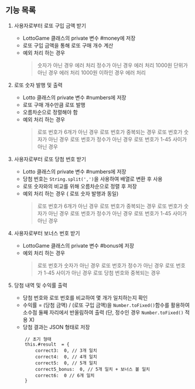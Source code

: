 
<br/>

## 기능 목록

1. 사용자로부터 로또 구입 금액 받기
	* LottoGame 클래스의 private 변수 #money에 저장
	* 로또 구입 금액을 통해 로또 구매 개수 계산
	* 예외 처리 하는 경우
		> 숫자가 아닌 경우 에러 처리
		> 정수가 아닌 경우 에러 처리
		> 1000원 단위가 아닌 경우 에러 처리
		> 1000원 이하인 경우 에러 처리

2. 로또 숫자 발행 및 출력
	* Lotto 클래스의 private 변수 #numbers에 저장
	* 로또 구매 개수만큼 로또 발행
	* 오름차순으로 정렬해야 함
	* 예외 처리 하는 경우
		> 로또 번호가 6개가 아닌 경우
		> 로또 번호가 중복되는 경우
		> 로또 번호가 숫자가 아닌 경우
		> 로또 번호가 정수가 아닌 경우
		> 로또 번호가 1-45 사이가 아닌 경우

3. 사용자로부터 로또 당첨 번호 받기
	* Lotto 클래스의 private 변수 #numbers에 저장
	* 당첨 번호는 `String.split(',')`을 사용하여 배열로 변환 후 사용
	* 로또 숫자와의 비교를 위해 오름차순으로 정렬 후 저장
	* 예외 처리 하는 경우 ( 로또 숫자 발행과 동일)
		> 로또 번호가 6개가 아닌 경우
		> 로또 번호가 중복되는 경우
		> 로또 번호가 숫자가 아닌 경우
		> 로또 번호가 정수가 아닌 경우
		> 로또 번호가 1-45 사이가 아닌 경우

4. 사용자로부터 보너스 번호 받기
	* LottoGame 클래스의 private 변수 #bonus에 저장
	* 예외 처리 하는 경우
		> 로또 번호가 숫자가 아닌 경우
		> 로또 번호가 정수가 아닌 경우
		> 로또 번호가 1-45 사이가 아닌 경우
		> 로또 당첨 번호와 중복되는 경우

5. 당첨 내역 및 수익률 출력
	* 당첨 번호와 로또 번호를 비교하여 몇 개가 일치하는지 확인
	* 수익률 = (당첨 금액) / (로또 구입 금액)을 `Number.toFixed()`함수를 활용하여 소수점 둘째 자리에서 반올림하여 출력 (단, 정수인 경우 `Number.toFixed()` 적용 X) 
	* 당첨 결과는 JSON 형태로 저장
	```
		// 초기 형태
		this.#result  = {
			correct3:  0, // 3개 일치
			correct4:  0, // 4개 일치
			correct5:  0, // 5개 일치
			correct5_bonus:  0, // 5개 일치 + 보너스 볼 일치
			correct6:  0 // 6개 일치
		}
	```
	